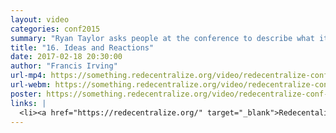 ```yaml
---
layout: video
categories: conf2015
summary: "Ryan Taylor asks people at the conference to describe what it is and if they recommend it."
title: "16. Ideas and Reactions"
date: 2017-02-18 20:30:00
author: "Francis Irving"
url-mp4: https://something.redecentralize.org/video/redecentralize-conf-2015-ideas-and-reaction-from-participants.mp4
url-webm: https://something.redecentralize.org/video/redecentralize-conf-2015-ideas-and-reaction-from-participants.webm
poster: https://something.redecentralize.org/video/redecentralize-conf-2015-ideas-and-reaction-from-participants.jpg
links: |
  <li><a href="https://redecentralize.org/" target="_blank">Redecentalize webpage</a></li>
---
```

